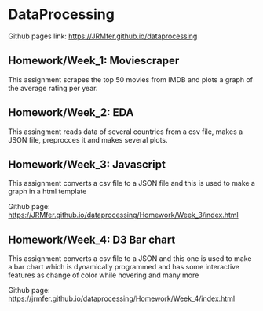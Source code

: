 # DataProcessing

Github pages link: https://JRMfer.github.io/dataprocessing

## Homework/Week_1: Moviescraper
This assignment scrapes the top 50 movies from IMDB and plots a graph of the average rating per year.

## Homework/Week_2: EDA
This assingment reads data of several countries from a csv file, makes a JSON file, preprocces it and makes several plots.

## Homework/Week_3: Javascript
This assignment converts a csv file to a JSON file and this is used to make a graph in a html template

Github page: https://JRMfer.github.io/dataprocessing/Homework/Week_3/index.html

## Homework/Week_4: D3 Bar chart
This assignment converts a csv file to a JSON and this one is used to make a bar chart
which is dynamically programmed and has some interactive features as change of color while hovering and many more

Github page: https://jrmfer.github.io/dataprocessing/Homework/Week_4/index.html
